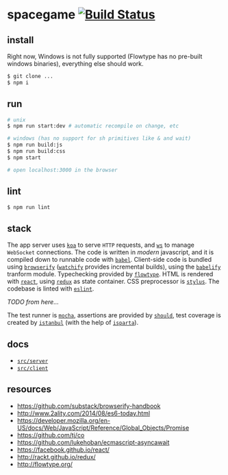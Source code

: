 # spacegame [![Build Status](https://travis-ci.org/madbence/spacegame.svg)](https://travis-ci.org/madbence/spacegame)

## install

Right now, Windows is not fully supported (Flowtype has no pre-built windows binaries), everything else should work.

```sh
$ git clone ...
$ npm i
```

## run

```sh
# unix
$ npm run start:dev # automatic recompile on change, etc

# windows (has no support for sh primitives like & and wait)
$ npm run build:js
$ npm run build:css
$ npm start

# open localhost:3000 in the browser
```
## lint

```sh
$ npm run lint
```

## stack

The app server uses [`koa`](http://koajs.com/) to serve `HTTP` requests,
and [`ws`](https://www.npmjs.com/package/ws) to manage `WebSocket` connections.
The code is written in *modern* javascript, and it is compiled down to runnable
code with [`babel`](http://babeljs.io/). Client-side code is bundled using [`browserify`](http://browserify.org/) ([`watchify`](https://www.npmjs.com/package/watchify) provides incremental builds), using the [`babelify`](https://github.com/babel/babelify) tranform module. Typechecking provided by [`flowtype`](http://flowtype.org).
HTML is rendered with [`react`](https://facebook.github.io/react/), using [`redux`](http://rackt.github.io/redux/) as state container.
CSS preprocessor is [`stylus`](https://learnboost.github.io/stylus/). The codebase is linted with [`eslint`](http://eslint.org).

*TODO from here...*

The test runner is [`mocha`](https://mochajs.org/), assertions are provided by [`should`](https://shouldjs.github.io/), test coverage is created by [`istanbul`](https://gotwarlost.github.io/istanbul/) (with the help of [`isparta`](https://github.com/douglasduteil/isparta)).

## docs

- [`src/server`](src/server)
- [`src/client`](src/client)

## resources

- https://github.com/substack/browserify-handbook
- http://www.2ality.com/2014/08/es6-today.html
- https://developer.mozilla.org/en-US/docs/Web/JavaScript/Reference/Global_Objects/Promise
- https://github.com/tj/co
- https://github.com/lukehoban/ecmascript-asyncawait
- https://facebook.github.io/react/
- http://rackt.github.io/redux/
- http://flowtype.org/
